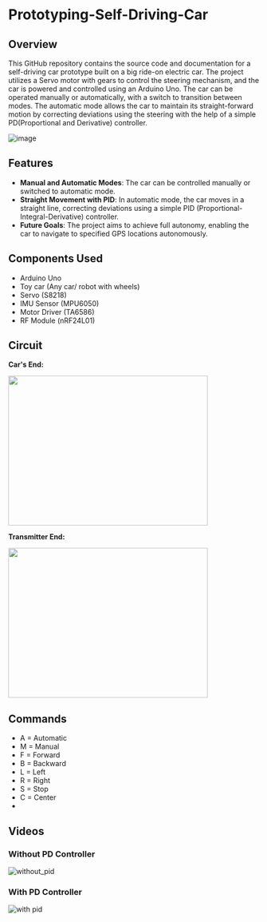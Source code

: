 
# Prototyping-Self-Driving-Car
## Overview
This GitHub repository contains the source code and documentation for a self-driving car prototype built on a big ride-on electric car. The project utilizes a Servo motor with gears to control the steering mechanism, and the car is powered and controlled using an Arduino Uno. The car can be operated manually or automatically, with a switch to transition between modes. The automatic mode allows the car to maintain its straight-forward motion by correcting deviations using the steering with the help of a simple PD(Proportional and Derivative) controller.

![image](https://github.com/shryam102/Prototyping-Self-Driving-Car/assets/78613519/5bc98567-3286-4de8-bf6f-06edbda50caf)

## Features
* **Manual and Automatic Modes**: The car can be controlled manually or switched to automatic mode.
* **Straight Movement with PID**: In automatic mode, the car moves in a straight line, correcting deviations using a simple PID (Proportional-Integral-Derivative) controller.
* **Future Goals**: The project aims to achieve full autonomy, enabling the car to navigate to specified GPS locations autonomously.

## Components Used
* Arduino Uno
* Toy car (Any car/ robot with wheels)
* Servo (S8218)
* IMU Sensor (MPU6050)
* Motor Driver (TA6586)
* RF Module (nRF24L01)

## Circuit 


**Car's End:**



<img src="https://github.com/shryam102/Prototyping-Self-Driving-Car/assets/78613519/966a2d22-f986-4b70-a8bc-2e14429fa78b.png" width="400" height="300">


**Transmitter End:**


<img src="https://github.com/shryam102/Prototyping-Self-Driving-Car/assets/78613519/ed2b2f2a-796b-4f25-aa02-63033eeb80e7.png" width = "400" height = "300">

## Commands 
* A = Automatic
* M = Manual
* F = Forward
* B = Backward
* L = Left
* R = Right
* S = Stop
* C = Center
* 
## Videos 
### Without PD Controller
![without_pid](https://github.com/shryam102/Prototyping-Self-Driving-Car/assets/78613519/0e6a1179-d070-421c-82cc-9705ac32c2c5)


### With PD Controller
![with pid](https://github.com/shryam102/Prototyping-Self-Driving-Car/assets/78613519/67026c14-98a7-4111-9210-72c878c980c2)

